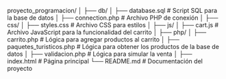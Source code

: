 proyecto_programacion/
│
├── db/
│   ├── database.sql         # Script SQL para la base de datos
│   ├── connection.php       # Archivo PHP de conexión
│
├── css/
│   ├── styles.css           # Archivo CSS para estilos
│
├── js/
│   ├── cart.js              # Archivo JavaScript para la funcionalidad del carrito
│
├── php/
│   ├── carrito.php      # Lógica para agregar productos al carrito
│   ├── paquetes_turisticos.php     # Lógica para obtener los productos de la base de datos
│   ├── validacion.php         # Lógica para simular la venta
│
├── index.html               # Página principal
└── README.md                # Documentación del proyecto
